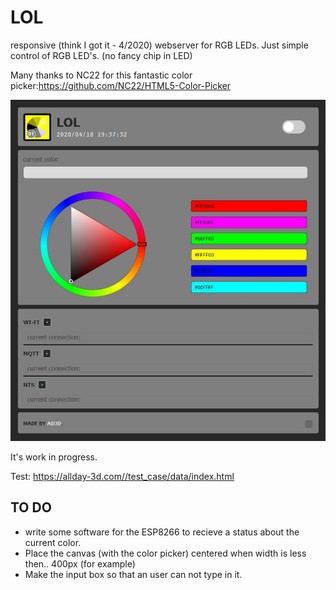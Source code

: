 # LOL
responsive (think I got it - 4/2020) webserver for RGB LEDs.
Just simple control of RGB LED's. (no fancy chip in LED)

Many thanks to NC22 for this fantastic color picker:https://github.com/NC22/HTML5-Color-Picker

![Diagram](https://github.com/Allday3D/LOL/blob/master/real_view.jpg)

It's work in progress.

Test: https://allday-3d.com//test_case/data/index.html


## TO DO

- write some software for the ESP8266 to recieve a status about the current color.
- Place the canvas (with the color picker) centered when width is less then.. 400px (for example)
- Make the input box so that an user can not type in it.
